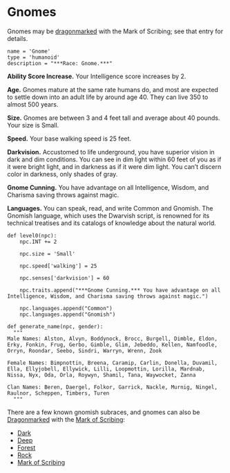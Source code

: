 # Gnomes

Gnomes may be [dragonmarked](Dragonmarked.md) with the Mark of Scribing; see that entry for details.

```
name = 'Gnome'
type = 'humanoid'
description = "***Race: Gnome.***"
```

**Ability Score Increase.** Your Intelligence score increases by 2.

**Age.** Gnomes mature at the same rate humans do, and most are expected to settle down into an adult life by around age 40. They can live 350 to almost 500 years.

**Size.** Gnomes are between 3 and 4 feet tall and average about 40 pounds. Your size is Small.

**Speed.** Your base walking speed is 25 feet.

**Darkvision.** Accustomed to life underground, you have superior vision in dark and dim conditions. You can see in dim light within 60 feet of you as if it were bright light, and in darkness as if it were dim light. You can’t discern color in darkness, only shades of gray.

**Gnome Cunning.** You have advantage on all Intelligence, Wisdom, and Charisma saving throws against magic.

**Languages.** You can speak, read, and write Common and Gnomish. The Gnomish language, which uses the Dwarvish script, is renowned for its technical treatises and its catalogs of knowledge about the natural world.

```
def level0(npc):
    npc.INT += 2

    npc.size = 'Small'

    npc.speed['walking'] = 25

    npc.senses['darkvision'] = 60

    npc.traits.append("***Gnome Cunning.*** You have advantage on all Intelligence, Wisdom, and Charisma saving throws against magic.")

    npc.languages.append("Common")
    npc.languages.append("Gnomish")

def generate_name(npc, gender):
  """
Male Names: Alston, Alvyn, Boddynock, Brocc, Burgell, Dimble, Eldon, Erky, Fonkin, Frug, Gerbo, Gimble, Glim, Jebeddo, Kellen, Namfoodle, Orryn, Roondar, Seebo, Sindri, Warryn, Wrenn, Zook

Female Names: Bimpnottin, Breena, Caramip, Carlin, Donella, Duvamil, Ella, Ellyjobell, Ellywick, Lilli, Loopmottin, Lorilla, Mardnab, Nissa, Nyx, Oda, Orla, Roywyn, Shamil, Tana, Waywocket, Zanna

Clan Names: Beren, Daergel, Folkor, Garrick, Nackle, Murnig, Ningel, Raulnor, Scheppen, Timbers, Turen
  """
```

There are a few known gnomish subraces, and gnomes can also be [Dragonmarked](../Dragonmarked/index.md) with the [Mark of Scribing](Scribing.md):

* [Dark](Dark.md)
* [Deep](Deep.md)
* [Forest](Forest.md)
* [Rock](Rock.md)
* [Mark of Scribing](Scribing.md)


